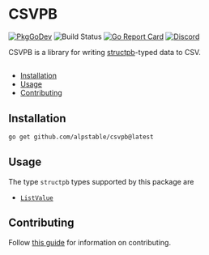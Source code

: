 # CSVPB

[![PkgGoDev](https://img.shields.io/badge/go.dev-docs-007d9c?logo=go&logoColor=white)](https://pkg.go.dev/github.com/alpstable/csvpb)
![Build Status](https://github.com/alpstable/csvpb/actions/workflows/ci.yml/badge.svg)
[![Go Report Card](https://goreportcard.com/badge/github.com/alpstable/csvpb)](https://goreportcard.com/report/github.com/alpstable/csvpb)
[![Discord](https://img.shields.io/discord/987810353767403550)](https://discord.gg/3jGYQz74s7)

CSVPB is a library for writing [structpb](https://pkg.go.dev/google.golang.org/protobuf/types/known/structpb#ListValue)-typed data to CSV.

##

* [Installation](#installation)
* [Usage](#usage)
* [Contributing](#contributing)

## Installation

```sh
go get github.com/alpstable/csvpb@latest
```

## Usage

The type `structpb` types supported by this package are

- [`ListValue`](https://pkg.go.dev/google.golang.org/protobuf/types/known/structpb#ListValue)

## Contributing

Follow [this guide](docs/CONTRIBUTING.md) for information on contributing.
